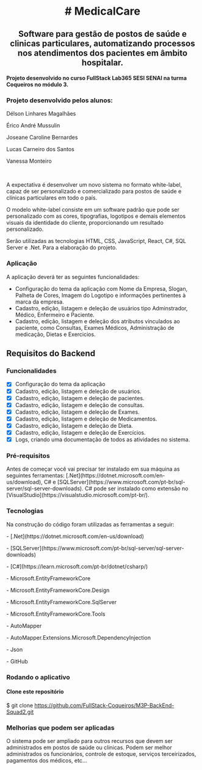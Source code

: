 
<h1 align="center"> 
	 # MedicalCare 
</h1>

<h2 align="center">Software para gestão de postos de saúde e clinicas particulares, automatizando processos nos atendimentos dos pacientes em âmbito hospitalar.</h2>


<h4>Projeto desenvolvido no curso FullStack Lab365 SESI SENAI na turma Coqueiros no módulo 3.</h4>
<h3>Projeto desenvolvido pelos alunos:</h3>
<p>Délson Linhares Magalhães</p>
<p>Érico André Mussulin</p>
<p>Joseane Caroline Bernardes</p>
<p>Lucas Carneiro dos Santos</p>
<p>Vanessa Monteiro</p>
<p> </p>
<p>A expectativa é desenvolver um novo sistema no formato white-label, capaz de ser personalizado e comercializado para postos de saúde e clínicas particulares em todo o
país.</p>
<p>O modelo white-label consiste em um software padrão que pode ser personalizado com as cores, tipografias, logotipos e demais elementos visuais da identidade do cliente,
proporcionando um resultado personalizado.</p>
<p>Serão utilizadas as tecnologias HTML, CSS, JavaScript, React, C#, SQL Server e .Net. Para a elaboração do projeto.</p>

### Aplicação
A aplicação deverá ter as seguintes funcionalidades:
  -  Configuração do tema da aplicação com Nome da Empresa, Slogan, Palheta de Cores, Imagem do Logotipo e informações pertinentes à marca da empresa.
  -  Cadastro, edição, listagem e deleção de usuários tipo Adminstrador, Médico, Enfermeiro e Paciente.
  -  Cadastro, edição, listagem e deleção dos atributos vinculados ao paciente, como Consultas, Exames Médicos, Administração de medicação, Dietas e Exercicios.


<h2>Requisitos do Backend</h2>


### Funcionalidades

- [x] Configuração do tema da aplicação
- [x] Cadastro, edição, listagem e deleção de usuários.
- [x] Cadastro, edição, listagem e deleção de pacientes.
- [x] Cadastro, edição, listagem e deleção de consultas.
- [x] Cadastro, edição, listagem e deleção de Exames.
- [x] Cadastro, edição, listagem e deleção de Medicamentos.
- [x] Cadastro, edição, listagem e deleção de Dieta.
- [x] Cadastro, edição, listagem e deleção de Exercícios.
- [x] Logs, criando uma documentação de todos as atividades no sistema.

### Pré-requisitos

<p>Antes de começar você vai precisar ter instalado em sua máquina as seguintes ferramentas:
[.Net](https://dotnet.microsoft.com/en-us/download), C# e [SQLServer](https://www.microsoft.com/pt-br/sql-server/sql-server-downloads). C# pode ser instalado como extensão no [VisualStudio](https://visualstudio.microsoft.com/pt-br/).</p>

### Tecnologias
<p>Na construção do código foram utilizadas as ferramentas a seguir:</p>
<p>- [.Net](https://dotnet.microsoft.com/en-us/download)</p>
<p>- [SQLServer](https://www.microsoft.com/pt-br/sql-server/sql-server-downloads)</p>
<p>- [C#](https://learn.microsoft.com/pt-br/dotnet/csharp/)</p>
<p>- Microsoft.EntityFrameworkCore</p>
<p>- Microsoft.EntityFrameworkCore.Design</p>
<p>- Microsoft.EntityFrameworkCore.SqlServer</p>
<p>- Microsoft.EntityFrameworkCore.Tools</p>
<p>- AutoMapper</p>
<p>- AutoMapper.Extensions.Microsoft.DependencyInjection</p>
<p>- Json</p>
<p>- GitHub</p>




### Rodando o aplicativo
#### Clone este repositório
$ git clone <https://github.com/FullStack-Coqueiros/M3P-BackEnd-Squad2.git>

### Melhorias que podem ser aplicadas
<p> O sistema pode ser ampliado para outros recursos que devem ser administrados em postos de saúde ou clinicas. Podem ser melhor administrados os funcionários, controle de estoque, serviços terceirizados, pagamentos dos médicos, etc...</p>
